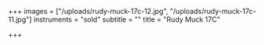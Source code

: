 +++
images = ["/uploads/rudy-muck-17c-12.jpg", "/uploads/rudy-muck-17c-11.jpg"]
instruments = "sold"
subtitle = ""
title = "Rudy Muck 17C"

+++
